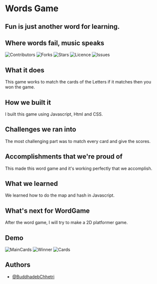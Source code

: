# Words Game
## Fun is just another word for learning.

## Where words fail, music speaks 

![Contributors](https://img.shields.io/github/contributors/Buddhad/Word_Game)
![Forks](https://img.shields.io/github/forks/Buddhad/Word_Game)
![Stars](https://img.shields.io/github/stars/Buddhad/Word_Game)
![Licence](https://img.shields.io/github/license/Buddhad/Word_Game)
![Issues](https://img.shields.io/github/issues/Buddhad/Word_Game)

## What it does

This game works to match the cards of the Letters if it matches then you won the game.

## How we built it

I built this game using Javascript, Html and CSS.

## Challenges we ran into

The most challenging part was to match every card and give the scores.

## Accomplishments that we're proud of

This made this word game and it's working perfectly that we accomplish.

## What we learned

We learned how to do the map and hash in Javascript.

## What's next for WordGame

After the word game, I will try to make a 2D platformer game.

## Demo

![MainCards](https://cdn.discordapp.com/attachments/926055068271251467/946473998198374420/unknown.png)
![Winner](https://cdn.discordapp.com/attachments/926055068271251467/946473919714586674/unknown.png)
![Cards](https://cdn.discordapp.com/attachments/926055068271251467/946473572195508264/unknown.png)


## Authors

- [@BuddhadebChhetri](https://github.com/Buddhad)
